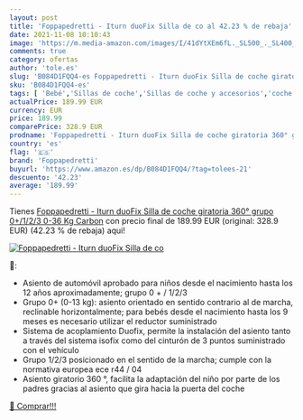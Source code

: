 ```yaml
---
layout: post
title: 'Foppapedretti - Iturn duoFix Silla de co al 42.23 % de rebaja'
date: 2021-11-08 10:10:43
image: 'https://m.media-amazon.com/images/I/41dYtXEm6fL._SL500_._SL400_.jpg'
comments: true
category: ofertas
author: 'tole.es'
slug: 'B084D1FQQ4-es Foppapedretti - Iturn duoFix Silla de coche giratoria 360°...'
sku: 'B084D1FQQ4-es'
tags: [ 'Bebé','Sillas de coche','Sillas de coche y accesorios','coche','de','foppapedretti','silla', ]
actualPrice: 189.99 EUR
currency: EUR
price: 189.99
comparePrice: 328.9 EUR
prodname: 'Foppapedretti - Iturn duoFix Silla de coche giratoria 360° grupo 0+/1/2/3  0-36 Kg   Carbon'
country: 'es'
flag: '🇪🇸'
brand: 'Foppapedretti'
buyurl: 'https://www.amazon.es/dp/B084D1FQQ4/?tag=tolees-21'
descuento: '42.23'
average: '189.99'
---
```


Tienes [Foppapedretti - Iturn duoFix Silla de coche giratoria 360° grupo 0+/1/2/3  0-36 Kg   Carbon](https://www.amazon.es/dp/B084D1FQQ4/?tag=tolees-21) con precio final de  189.99 EUR (original: 328.9 EUR) (42.23 %  de rebaja) aqui!

[![Foppapedretti - Iturn duoFix Silla de co](https://m.media-amazon.com/images/I/41dYtXEm6fL._SL500_._SL400_.jpg)](https://www.amazon.es/dp/B084D1FQQ4/?tag=tolees-21)

🔎:

- Asiento de automóvil aprobado para niños desde el nacimiento hasta los 12 años aproximadamente; grupo 0 + / 1/2/3
- Grupo 0+ (0-13 kg): asiento orientado en sentido contrario al de marcha, reclinable horizontalmente; para bebés desde el nacimiento hasta los 9 meses es necesario utilizar el reductor suministrado
- Sistema de acoplamiento Duofix, permite la instalación del asiento tanto a través del sistema isofix como del cinturón de 3 puntos suministrado con el vehículo
- Grupo 1/2/3 posicionado en el sentido de la marcha; cumple con la normativa europea ece r44 / ​​04
- Asiento giratorio 360 °, facilita la adaptación del niño por parte de los padres gracias al asiento que gira hacia la puerta del coche

[🛒 Comprar!!!](https://www.amazon.es/dp/B084D1FQQ4/?tag=tolees-21)
